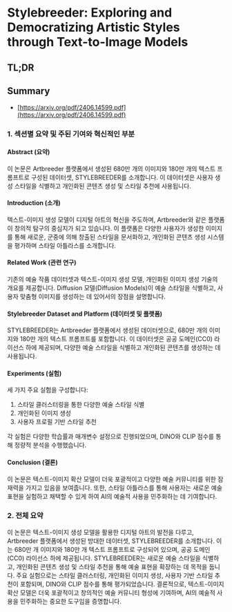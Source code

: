 # Stylebreeder: Exploring and Democratizing Artistic Styles through Text-to-Image Models
## TL;DR
## Summary
- [https://arxiv.org/pdf/2406.14599.pdf](https://arxiv.org/pdf/2406.14599.pdf)

### 1. 섹션별 요약 및 주된 기여와 혁신적인 부분

#### Abstract (요약)
이 논문은 Artbreeder 플랫폼에서 생성된 680만 개의 이미지와 180만 개의 텍스트 프롬프트로 구성된 데이터셋, STYLEBREEDER를 소개합니다. 이 데이터셋은 사용자 생성 스타일을 식별하고 개인화된 콘텐츠 생성 및 스타일 추천에 사용됩니다. 

#### Introduction (소개)
텍스트-이미지 생성 모델이 디지털 아트의 혁신을 주도하며, Artbreeder와 같은 플랫폼이 창의적 탐구의 중심지가 되고 있습니다. 이 플랫폼은 다양한 사용자가 생성한 이미지를 통해 새로운, 군중에 의해 창출된 스타일을 문서화하고, 개인화된 콘텐츠 생성 시스템을 평가하며 스타일 아틀라스를 소개합니다.

#### Related Work (관련 연구)
기존의 예술 작품 데이터셋과 텍스트-이미지 생성 모델, 개인화된 이미지 생성 기술의 개요를 제공합니다. Diffusion 모델(Diffusion Models)이 예술 스타일을 식별하고, 사용자 맞춤형 이미지를 생성하는 데 있어서의 장점을 설명합니다.

#### Stylebreeder Dataset and Platform (데이터셋 및 플랫폼)
STYLEBREEDER는 Artbreeder 플랫폼에서 생성된 데이터셋으로, 680만 개의 이미지와 180만 개의 텍스트 프롬프트를 포함합니다. 이 데이터셋은 공공 도메인(CC0) 라이선스 하에 제공되며, 다양한 예술 스타일을 식별하고 개인화된 콘텐츠를 생성하는 데 사용됩니다.

#### Experiments (실험)
세 가지 주요 실험을 구성합니다:
1. 스타일 클러스터링을 통한 다양한 예술 스타일 식별
2. 개인화된 이미지 생성
3. 사용자 프로필 기반 스타일 추천

각 실험은 다양한 학습률과 매개변수 설정으로 진행되었으며, DINO와 CLIP 점수를 통해 정량적 분석을 수행했습니다.

#### Conclusion (결론)
이 논문은 텍스트-이미지 확산 모델이 더욱 포괄적이고 다양한 예술 커뮤니티를 위한 잠재력을 가지고 있음을 보여줍니다. 또한, 스타일 아틀라스를 통해 사용자는 새로운 예술 표현을 실험하고 채택할 수 있게 하여 AI의 예술적 사용을 민주화하는 데 기여합니다.

### 2. 전체 요약

이 논문은 텍스트-이미지 생성 모델을 활용한 디지털 아트의 발전을 다루고, Artbreeder 플랫폼에서 생성된 방대한 데이터셋, STYLEBREEDER를 소개합니다. 이는 680만 개 이미지와 180만 개 텍스트 프롬프트로 구성되어 있으며, 공공 도메인(CC0) 라이선스 하에 제공됩니다. STYLEBREEDER는 새로운 예술 스타일을 식별하고, 개인화된 콘텐츠 생성 및 스타일 추천을 통해 예술 표현을 확장하는 데 목적을 둡니다. 주요 실험으로는 스타일 클러스터링, 개인화된 이미지 생성, 사용자 기반 스타일 추천이 포함되며, DINO와 CLIP 점수를 통해 평가되었습니다. 결론적으로, 텍스트-이미지 확산 모델은 더욱 포괄적이고 창의적인 예술 커뮤니티 형성에 기여하며, AI의 예술적 사용을 민주화하는 중요한 도구임을 증명합니다.